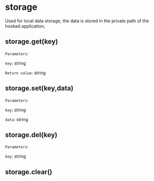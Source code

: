 # storage

Used for local data storage, the data is stored in the private path of the hooked application,

## storage.get(key)

`Parameters`:

`key`: string

`Return value`: string

## storage.set(key,data)

`Parameters`:

`key`: string

`data`: string

## storage.del(key)

`Parameters`:

`key`: string

## storage.clear()
